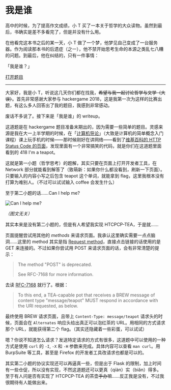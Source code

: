 # 我是谁

高中的时候，为了提高作文成绩，小 T 买了一本关于哲学的大众读物。虽然到最后，书确实是差不多看完了，但是并没有什么用。

在他看完这本书之后的某一天，小 T 做了一个梦，他梦见自己变成了一台服务器。作为阅读那本书的后遗症（之一），他不禁开始思考生命的本源之类乱七八糟的问题。到最后，他在纠结的，只有一件事情：

「我是谁？」

[打开题目](http://202.38.95.46:12005/)

---

大家好，我是小 T，听说这几天你们都在找我，~~希望与我一起讨论哲学与文学（大误）~~。首先非常感谢大家参与 hackergame 2018，这是我第一次为这样的比赛出题，有这么多人回答出了我的题目，我感到非常感动。

废话不多说了。接下来是「我是谁」的 writeup。

这道题是在 hackergame 题目准备末期出的，因为需要一些简单的题目。灵感来源是我在大一上半学期的时候，在「[计算机导论](http://mis.teach.ustc.edu.cn/queryxkkccx.do?kcid=2430&bjbh=01104401&xnxq=20181&comefrom=kb)」（大致是计算机的简单概念入门课程）课上玩手机的时候——那时候刚好在讲网络——看到了[维基百科的 HTTP Status Code 的页面](https://en.wikipedia.org/wiki/List_of_HTTP_status_codes)，发现里面有一个非常搞笑的代码，就是你们在这道题里面看到的 418 I'm a teapot。

这就是第一小题（哲学思考）的题解，其实只要在页面上打开开发者工具，在 Network 部分就能看到解答了（致萌新：如果你什么都没看到，刷新一下页面）。只要输入的内容小写之后包含 teapot 这个单词，就能拿到 flag，这里我根本没有打算为难别人。（不过可以试试输入 coffee 会发生什么）

至于第二小题的话……Can I help me?

![Can I help me?](images/little_busters_kud_can_i_help_me.png)

*（图文无关）*

其实本来是没有第二小题的，但是有人希望我实现 HTCPCP-TEA，于是就……

页面提醒尝试用其他的 *methods* 来请求页面。我承认这里确实需要一点点脑洞……这里的 method 其实是指 [Request method](https://en.wikipedia.org/wiki/Hypertext_Transfer_Protocol#Request_methods)，直接点击链接的话使用的是 GET 来连接的。不过如果你尝试用 POST 来请求页面的话，会有非常清楚的提示：

> The method "POST" is deprecated.
>
> See RFC-7168 for more information.

去读 [RFC-7168](https://tools.ietf.org/html/rfc7168) 就行了。根据：

> To this end, a TEA-capable pot that receives a BREW message of content type "message/teapot" MUST respond in accordance with the URI requested, as below.

最终使用 BREW 请求页面，且带上 `Content-Type: message/teapot` 请求头的时候，页面会在 `Alternates` 响应头给出真正可以泡红茶的 URL。用相同的方式请求那个 URL，就能获得第二个 flag。（其实还隐藏着一些彩蛋，可以试试）

嗯？你说不知道怎么请求？发送特定请求的方式有很多，这道题中可以使用的一种方式是使用 `curl` 的 `-I`, `-X` 和 `-H` 参数来完成。具体内容可以查看 `man curl`。用 BurpSuite 等工具，甚至是 Firefox 的开发者工具改请求也都是可以的。

其实第二小题的协议实现还可以再逼真一些，但是出于 Flask 的限制，加上时间有一些仓促，所以没有实现，不然这道题还可以更真（qiàn）实（biǎn）得多。至于有人问是否有实现了 HTCPCP-TEA 的茶壶~~手办~~嘛……反正我是没有，不过我很期待有人能做出来。
